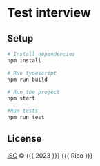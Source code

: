 # Test interview

## Setup

```sh
# Install dependencies
npm install

# Run typescript
npm run build

# Run the project
npm start

#Run tests
npm run test
```

## License

[ISC](LICENSE) © {{{ 2023 }}} {{{ Rico }}}
